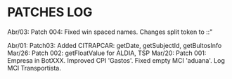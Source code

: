 # PATCHES LOG

Abr/03: Patch 004: Fixed win spaced names. Changes split token to ::"

Abr/01: Patch03: Added CITRAPCAR: getDate, getSubjectId, getBultosInfo
Mar/26: Patch 002: getFloatValue for ALDIA, TSP
Mar/20: Patch 001: Empresa in BotXXX. Improved CPI 'Gastos'. Fixed empty MCI 'aduana'. Log MCI Transportista.  

